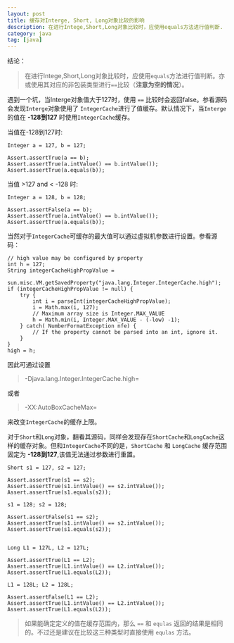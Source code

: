 ```yaml
---
layout: post
title: 缓存对Interge, Short, Long对象比较的影响
description: 在进行Intege,Short,Long对象比较时，应使用equals方法进行值判断.
category: java
tag: [java]
---
```



结论：

> 在进行Intege,Short,Long对象比较时，应使用`equals`方法进行值判断。亦或使用其对应的非包装类型进行`==`比较（**注意为空的情况**）。


遇到一个坑，当Interge对象值大于127时，使用 `==` 比较时会返回false。参看源码会发现`Interge`对象使用了 `IntegerCache`进行了值缓存。默认情况下，当`Interge`的值在 **-128到127** 时使用`IntegerCache`缓存。

当值在-128到127时:

    Integer a = 127, b = 127;

    Assert.assertTrue(a == b);
    Assert.assertTrue(a.intValue() == b.intValue());
    Assert.assertTrue(a.equals(b));
    
当值 >127 and < -128 时:

    Integer a = 128, b = 128;

    Assert.assertFalse(a == b);
    Assert.assertTrue(a.intValue() == b.intValue());
    Assert.assertTrue(a.equals(b));
    
当然对于`IntegerCache`可缓存的最大值可以通过虚拟机参数进行设置。参看源码：

    // high value may be configured by property
    int h = 127;
    String integerCacheHighPropValue =
        sun.misc.VM.getSavedProperty("java.lang.Integer.IntegerCache.high");
    if (integerCacheHighPropValue != null) {
        try {
            int i = parseInt(integerCacheHighPropValue);
            i = Math.max(i, 127);
            // Maximum array size is Integer.MAX_VALUE
            h = Math.min(i, Integer.MAX_VALUE - (-low) -1);
        } catch( NumberFormatException nfe) {
            // If the property cannot be parsed into an int, ignore it.
        }
    }
    high = h;

因此可通过设置

> -Djava.lang.Integer.IntegerCache.high=<size>

或者

> -XX:AutoBoxCacheMax=<size>

来改变`IntegerCache`的缓存上限。


对于`Short`和`Long`对象，翻看其源码，同样会发现存在`ShortCache`和`LongCache`这样的缓存对象。但和`IntegerCache`不同的是，`ShortCache` 和 `LongCache` 缓存范围固定为 **-128到127**,该值无法通过参数进行重置。

    Short s1 = 127, s2 = 127;

    Assert.assertTrue(s1 == s2);
    Assert.assertTrue(s1.intValue() == s2.intValue());
    Assert.assertTrue(s1.equals(s2));

    s1 = 128; s2 = 128;

    Assert.assertFalse(s1 == s2);
    Assert.assertTrue(s1.intValue() == s2.intValue());
    Assert.assertTrue(s1.equals(s2));


    Long L1 = 127L, L2 = 127L;

    Assert.assertTrue(L1 == L2);
    Assert.assertTrue(L1.intValue() == L2.intValue());
    Assert.assertTrue(L1.equals(L2));

    L1 = 128L; L2 = 128L;

    Assert.assertFalse(L1 == L2);
    Assert.assertTrue(L1.intValue() == L2.intValue());
    Assert.assertTrue(L1.equals(L2));
    
> 如果能确定定义的值在缓存范围内，那么 `==` 和 `equlas` 返回的结果是相同的。不过还是建议在比较这三种类型时直接使用 `equlas` 方法。
